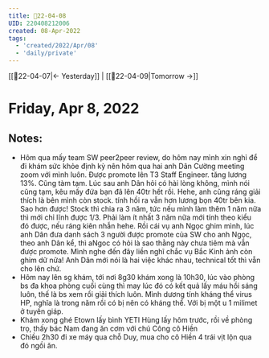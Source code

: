 ```yaml
---
title: 📝22-04-08
UID: 220408212006
created: 08-Apr-2022
tags:
  - 'created/2022/Apr/08'
  - 'daily/private'
---
```

[[📝22-04-07|<- Yesterday]] | [[📝22-04-09|Tomorrow ->]]
# Friday, Apr 8, 2022

## Notes:
- Hôm qua mấy team SW peer2peer review, do hôm nay mình xin nghỉ để đi khám sức khỏe định kỳ nên hôm qua hai anh Dân Cường meeting zoom với mình luôn. Được promote lên T3 Staff Engineer. tăng lương 13%. Cũng tàm tạm. Lúc sau anh Dân hỏi có hài lòng không, mình nói cũng tạm, kêu mấy đứa bạn đã lên 40tr hết rồi. Hehe, anh cũng ráng giải thích là bên mình còn stock. tính hồi ra vẫn hơn lương bọn 40tr bên kia. Sao hơn được! Stock thì chia ra 3 năm, tức nếu mình làm thêm 1 năm nữa thì mới chỉ lĩnh được 1/3. Phải làm ít nhất 3 năm nữa mới tính theo kiểu đó được, nếu ráng kiên nhẫn hehe. Rồi cái vụ anh Ngọc ghim mình, lúc anh Dân đưa danh sách 3 người được promote của SW cho anh Ngọc, theo anh Dân kể, thì aNgoc có hỏi là sao thằng này chưa tiêm mà vẫn được promote. Mình nghe đến đây liền nghĩ chắc vụ Bắc Kinh ảnh còn ghim dữ nữa! Anh Dân mới nói là hai việc khác nhau, technical tốt thì vẫn cho lên chứ.
- Hôm nay lên sg khám, tới nơi 8g30 khám xong là 10h30, lúc vào phòng bs đa khoa phòng cuối cùng thì may lúc đó có kết quả lấy máu hồi sáng luôn, thế là bs xem rồi giải thích luôn. Mình dương tính kháng thể virus HP, nghĩa là trong năm rồi có bị nên có kháng thể. Với bị một u 1 milimet ở tuyến giáp.
- Khám xong ghé Etown lấy bình YETI Hùng lấy hôm trước, rồi về phòng trọ, thấy bác Nam đang ăn cơm với chú Công cô Hiền
- Chiều 2h30 đi xe máy qua chỗ Duy, mua cho cô Hiền 4 trái vịt lộn qua đó ngồi ăn.


